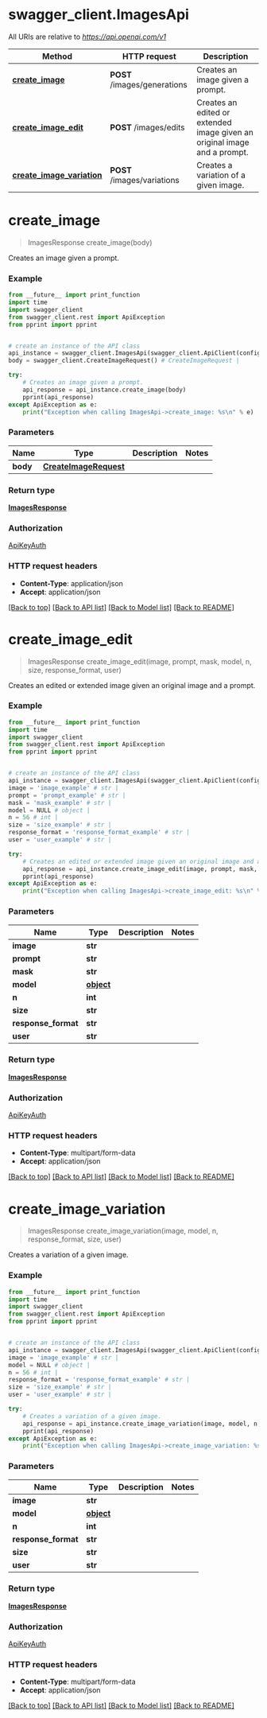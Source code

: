# swagger_client.ImagesApi

All URIs are relative to *https://api.openai.com/v1*

Method | HTTP request | Description
------------- | ------------- | -------------
[**create_image**](ImagesApi.md#create_image) | **POST** /images/generations | Creates an image given a prompt.
[**create_image_edit**](ImagesApi.md#create_image_edit) | **POST** /images/edits | Creates an edited or extended image given an original image and a prompt.
[**create_image_variation**](ImagesApi.md#create_image_variation) | **POST** /images/variations | Creates a variation of a given image.

# **create_image**
> ImagesResponse create_image(body)

Creates an image given a prompt.

### Example
```python
from __future__ import print_function
import time
import swagger_client
from swagger_client.rest import ApiException
from pprint import pprint


# create an instance of the API class
api_instance = swagger_client.ImagesApi(swagger_client.ApiClient(configuration))
body = swagger_client.CreateImageRequest() # CreateImageRequest | 

try:
    # Creates an image given a prompt.
    api_response = api_instance.create_image(body)
    pprint(api_response)
except ApiException as e:
    print("Exception when calling ImagesApi->create_image: %s\n" % e)
```

### Parameters

Name | Type | Description  | Notes
------------- | ------------- | ------------- | -------------
 **body** | [**CreateImageRequest**](CreateImageRequest.md)|  | 

### Return type

[**ImagesResponse**](ImagesResponse.md)

### Authorization

[ApiKeyAuth](../README.md#ApiKeyAuth)

### HTTP request headers

 - **Content-Type**: application/json
 - **Accept**: application/json

[[Back to top]](#) [[Back to API list]](../README.md#documentation-for-api-endpoints) [[Back to Model list]](../README.md#documentation-for-models) [[Back to README]](../README.md)

# **create_image_edit**
> ImagesResponse create_image_edit(image, prompt, mask, model, n, size, response_format, user)

Creates an edited or extended image given an original image and a prompt.

### Example
```python
from __future__ import print_function
import time
import swagger_client
from swagger_client.rest import ApiException
from pprint import pprint


# create an instance of the API class
api_instance = swagger_client.ImagesApi(swagger_client.ApiClient(configuration))
image = 'image_example' # str | 
prompt = 'prompt_example' # str | 
mask = 'mask_example' # str | 
model = NULL # object | 
n = 56 # int | 
size = 'size_example' # str | 
response_format = 'response_format_example' # str | 
user = 'user_example' # str | 

try:
    # Creates an edited or extended image given an original image and a prompt.
    api_response = api_instance.create_image_edit(image, prompt, mask, model, n, size, response_format, user)
    pprint(api_response)
except ApiException as e:
    print("Exception when calling ImagesApi->create_image_edit: %s\n" % e)
```

### Parameters

Name | Type | Description  | Notes
------------- | ------------- | ------------- | -------------
 **image** | **str**|  | 
 **prompt** | **str**|  | 
 **mask** | **str**|  | 
 **model** | [**object**](.md)|  | 
 **n** | **int**|  | 
 **size** | **str**|  | 
 **response_format** | **str**|  | 
 **user** | **str**|  | 

### Return type

[**ImagesResponse**](ImagesResponse.md)

### Authorization

[ApiKeyAuth](../README.md#ApiKeyAuth)

### HTTP request headers

 - **Content-Type**: multipart/form-data
 - **Accept**: application/json

[[Back to top]](#) [[Back to API list]](../README.md#documentation-for-api-endpoints) [[Back to Model list]](../README.md#documentation-for-models) [[Back to README]](../README.md)

# **create_image_variation**
> ImagesResponse create_image_variation(image, model, n, response_format, size, user)

Creates a variation of a given image.

### Example
```python
from __future__ import print_function
import time
import swagger_client
from swagger_client.rest import ApiException
from pprint import pprint


# create an instance of the API class
api_instance = swagger_client.ImagesApi(swagger_client.ApiClient(configuration))
image = 'image_example' # str | 
model = NULL # object | 
n = 56 # int | 
response_format = 'response_format_example' # str | 
size = 'size_example' # str | 
user = 'user_example' # str | 

try:
    # Creates a variation of a given image.
    api_response = api_instance.create_image_variation(image, model, n, response_format, size, user)
    pprint(api_response)
except ApiException as e:
    print("Exception when calling ImagesApi->create_image_variation: %s\n" % e)
```

### Parameters

Name | Type | Description  | Notes
------------- | ------------- | ------------- | -------------
 **image** | **str**|  | 
 **model** | [**object**](.md)|  | 
 **n** | **int**|  | 
 **response_format** | **str**|  | 
 **size** | **str**|  | 
 **user** | **str**|  | 

### Return type

[**ImagesResponse**](ImagesResponse.md)

### Authorization

[ApiKeyAuth](../README.md#ApiKeyAuth)

### HTTP request headers

 - **Content-Type**: multipart/form-data
 - **Accept**: application/json

[[Back to top]](#) [[Back to API list]](../README.md#documentation-for-api-endpoints) [[Back to Model list]](../README.md#documentation-for-models) [[Back to README]](../README.md)

